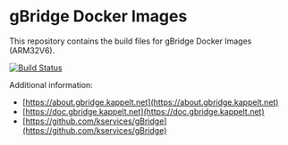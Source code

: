 # gBridge Docker Images

This repository contains the build files for gBridge Docker Images (ARM32V6).

[![Build Status](https://travis-ci.org/kservices/gBridge-docker-arm32v6.svg?branch=master)](https://travis-ci.org/kservices/gBridge-docker-arm32v6)

Additional information: 
 * [https://about.gbridge.kappelt.net](https://about.gbridge.kappelt.net)
 * [https://doc.gbridge.kappelt.net](https://doc.gbridge.kappelt.net)
 * [https://github.com/kservices/gBridge](https://github.com/kservices/gBridge)
